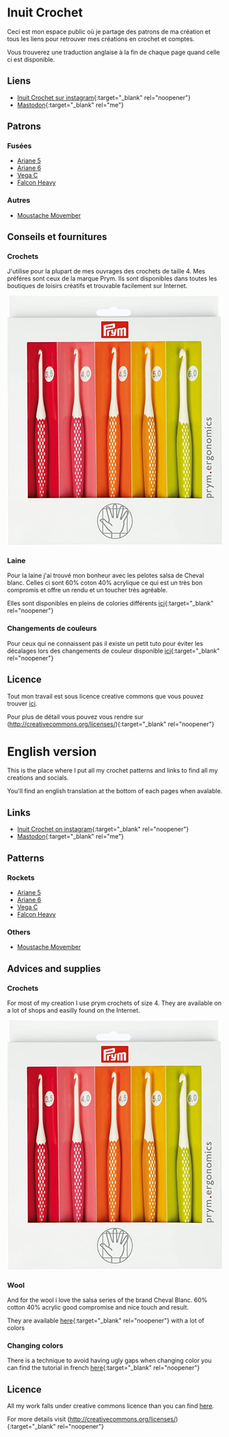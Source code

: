 # Inuit Crochet

Ceci est mon espace public où je partage des patrons de ma création et tous les liens pour retrouver mes créations en crochet et comptes.

Vous trouverez une traduction anglaise à la fin de chaque page quand celle ci est disponible.

## Liens

* [Inuit Crochet sur instagram](https://www.instagram.com/inuit_crochet/){:target="_blank" rel="noopener"}
* [Mastodon](https://pouet.chapril.org/web/@pierrobn){:target="_blank" rel="me"}

## Patrons

### Fusées

* [Ariane 5](./patterns/Ariane5/Ariane5.md)
* [Ariane 6](./patterns/Ariane6/Ariane6.md)
* [Vega C](./patterns/VegaC/VegaC.md)
* [Falcon Heavy](./patterns/FalconHeavy/FalconHeavy.md)

### Autres
* [Moustache Movember](./patterns/Movember/Moustache.md)

## Conseils et fournitures

### Crochets

J'utilise pour la plupart de mes ouvrages des crochets de taille 4. Mes préféres sont ceux de la marque Prym. Ils sont disponibles dans toutes les boutiques de loisirs créatifs et trouvable facilement sur Internet.

![Crochet prym](./media/prym.jpg)

### Laine

Pour la laine j'ai trouvé mon bonheur avec les pelotes salsa de Cheval blanc. Celles ci sont 60% coton 40% acrylique ce qui est un très bon compromis et offre un rendu et un toucher très agréable.

Elles sont disponibles en pleins de colories différents [ici](https://www.laines-cheval-blanc.com/fr/fils-et-laines-ete/45-salsa.html){:target="_blank" rel="noopener"}

### Changements de couleurs

Pour ceux qui ne connaissent pas il existe un petit tuto pour éviter les décalages lors des changements de couleur disponible [ici](https://www.youtube.com/watch?v=2KLlFhWrZYA){:target="_blank" rel="noopener"} 

## Licence

Tout mon travail est sous licence creative commons que vous pouvez trouver [ici](LICENCE.md).

Pour plus de détail vous pouvez vous rendre sur (http://creativecommons.org/licenses/){:target="_blank" rel="noopener"}

# English version

This is the place where I put all my crochet patterns and links to find all my creations and socials.

You'll find an english translation at the bottom of each pages when avalable.


## Links

* [Inuit Crochet on instagram](https://www.instagram.com/inuit_crochet/){:target="_blank" rel="noopener"}
* [Mastodon](https://pouet.chapril.org/web/@pierrobn){:target="_blank" rel="me"}

## Patterns

### Rockets
* [Ariane 5](./patterns/Ariane5/Ariane5.md)
* [Ariane 6](./patterns/Ariane6/Ariane6.md)
* [Vega C](./patterns/VegaC/VegaC.md)
* [Falcon Heavy](./patterns/FalconHeavy/FalconHeavy.md)

### Others
* [Moustache Movember](./patterns/Movember/Moustache.md)

## Advices and supplies

### Crochets

For most of my creation I use prym crochets of size 4. They are available on a lot of shops and easilly found on the Internet.

![Crochet prym](./media/prym.jpg)

### Wool
And for the wool i love the salsa series of the brand Cheval Blanc. 60% cotton 40% acrylic good compromise and nice touch and result.

They are available [here](https://www.laines-cheval-blanc.com/fr/fils-et-laines-ete/45-salsa.html){:target="_blank" rel="noopener"} with a lot of colors

### Changing colors

There is a technique to avoid having ugly gaps when changing color you can find the tutorial in french [here](https://www.youtube.com/watch?v=2KLlFhWrZYA){:target="_blank" rel="noopener"} 

## Licence

All my work falls under creative commons licence than you can find [here](LICENCE.md).

For more details visit (http://creativecommons.org/licenses/){:target="_blank" rel="noopener"}
